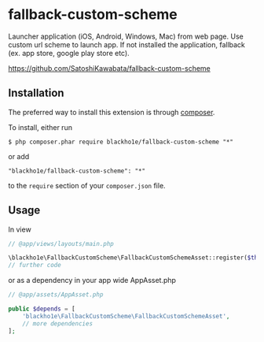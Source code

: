 # fallback-custom-scheme

Launcher application (iOS, Android, Windows, Mac) from web page.
Use custom url scheme to launch app.
If not installed the application, fallback (ex. app store, google play store etc).

https://github.com/SatoshiKawabata/fallback-custom-scheme


## Installation

The preferred way to install this extension is through [composer](http://getcomposer.org/download/).

To install, either run

```
$ php composer.phar require blackho1e/fallback-custom-scheme "*"
```

or add

```
"blackho1e/fallback-custom-scheme": "*"
```

to the ```require``` section of your `composer.json` file.


## Usage

In view

```php
// @app/views/layouts/main.php

\blackho1e\FallbackCustomScheme\FallbackCustomSchemeAsset::register($this);
// further code
```

or as a dependency in your app wide AppAsset.php

```php
// @app/assets/AppAsset.php

public $depends = [
    'blackho1e\FallbackCustomScheme\FallbackCustomSchemeAsset',
    // more dependencies
];
```
